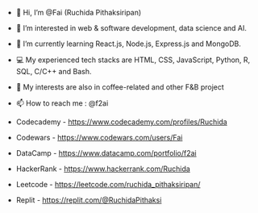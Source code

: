 - 👋 Hi, I’m @Fai (Ruchida Pithaksiripan)
- 👀 I’m interested in web & software development, data science and AI.
- 🌱 I’m currently learning React.js, Node.js, Express.js and MongoDB.
- 💻 My experienced tech stacks are HTML, CSS, JavaScript, Python, R, SQL, C/C++ and Bash.
- 💞️ My interests are also in coffee-related and other F&B project
- 📫 How to reach me : @f2ai

- Codecademy - https://www.codecademy.com/profiles/Ruchida
- Codewars - https://www.codewars.com/users/Fai
- DataCamp - https://www.datacamp.com/portfolio/f2ai
- HackerRank - https://www.hackerrank.com/Ruchida
- Leetcode - https://leetcode.com/ruchida_pithaksiripan/
- Replit - https://replit.com/@RuchidaPithaksi

<!---
Fai/Fai is a ✨ special ✨ repository because its `README.md` (this file) appears on your GitHub profile.
You can click the Preview link to take a look at your changes.
--->
